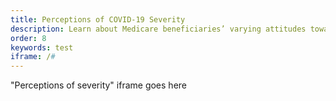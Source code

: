 ```yaml
---
title: Perceptions of COVID-19 Severity
description: Learn about Medicare beneficiaries’ varying attitudes toward COVID-19 and the severity of the pandemic.
order: 8
keywords: test
iframe: /#
---
```


"Perceptions of severity" iframe goes here
